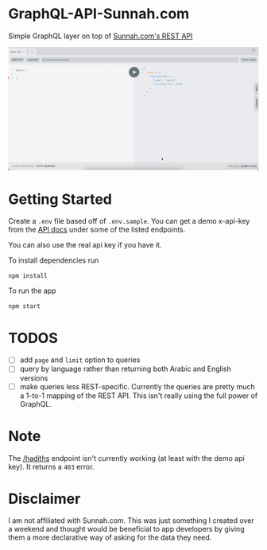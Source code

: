# GraphQL-API-Sunnah.com

Simple GraphQL layer on top of [Sunnah.com's REST API](https://sunnah.api-docs.io/1.0/getting-started)

![GraphQL Playground demo](demo.gif)

# Getting Started

Create a `.env` file based off of `.env.sample`. You can get a demo x-api-key from the [API docs](https://sunnah.api-docs.io/1.0/getting-started) under some of the listed endpoints.

You can also use the real api key if you have it.

To install dependencies run

```
npm install
```

To run the app

```
npm start
```

# TODOS

- [ ] add `page` and `limit` option to queries
- [ ] query by language rather than returning both Arabic and English versions
- [ ] make queries less REST-specific. Currently the queries are pretty much a 1-to-1 mapping of the REST API. This isn't really using the full power of GraphQL.

# Note

The [/hadiths](https://sunnah.api-docs.io/1.0/hadiths/get-a-list-of-hadiths) endpoint isn't currently working (at least with the demo api key). It returns a `403` error.

# Disclaimer

I am not affiliated with Sunnah.com. This was just something I created over a weekend and thought would be beneficial to app developers by giving them a more declarative way of asking for the data they need.
